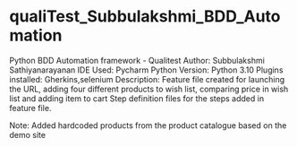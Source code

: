# qualiTest_Subbulakshmi_BDD_Automation
Python BDD Automation framework - Qualitest
Author: Subbulakshmi Sathiyanarayanan
IDE Used: Pycharm
Python Version: Python 3.10
Plugins installed: Gherkins,selenium
Description:
Feature file created for launching the URL, adding four different products to wish list, comparing price in wish list and adding item to cart
Step definition files for the steps added in feature file.

Note: 
Added hardcoded products from the product catalogue based on the demo site
